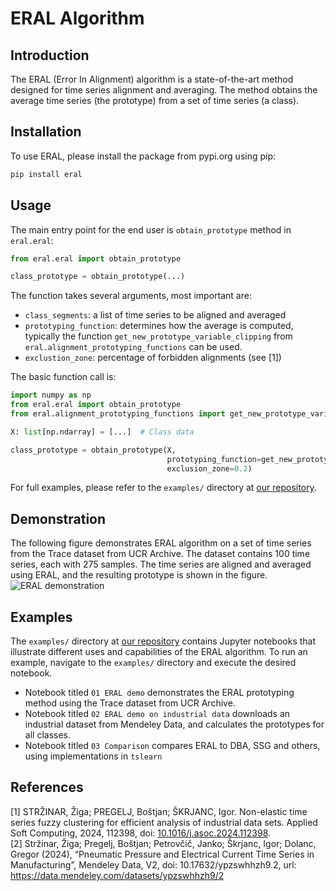 # ERAL Algorithm

## Introduction
The ERAL (Error In Alignment) algorithm is a state-of-the-art method designed for time series alignment and averaging.
The method obtains the average time series (the prototype) from a set of time series (a class).

## Installation

To use ERAL, please install the package from pypi.org using pip:
```bash
pip install eral
```

## Usage

The main entry point for the end user is `obtain_prototype` method in `eral.eral`:

```py
from eral.eral import obtain_prototype

class_prototype = obtain_prototype(...)
```

The function takes several arguments, most important are:
- `class_segments`: a list of time series to be aligned and averaged
- `prototyping_function`: determines how the average is computed, typically the function `get_new_prototype_variable_clipping` from `eral.alignment_prototyping_functions` can be used.
- `exclustion_zone`: percentage of forbidden alignments (see [1])

The basic function call is:

```py
import numpy as np
from eral.eral import obtain_prototype
from eral.alignment_prototyping_functions import get_new_prototype_variable_clipping

X: list[np.ndarray] = [...]  # Class data

class_prototype = obtain_prototype(X,
                                   prototyping_function=get_new_prototype_variable_clipping,
                                   exclusion_zone=0.2)
```

For full examples, please refer to the `examples/` directory at [our repository](https://repo.ijs.si/zstrzinar/eral).

## Demonstration
The following figure demonstrates ERAL algorithm on a set of time series from the Trace dataset from UCR Archive. The dataset contains 100 time series, each with 275 samples. The time series are aligned and averaged using ERAL, and the resulting prototype is shown in the figure.
![ERAL demonstration](https://repo.ijs.si/zstrzinar/eral/-/raw/9a75930a589c796514094ed5a9ca1eb821907853/docs/assets/trace-comparison.png)


## Examples

The `examples/` directory at [our repository](https://repo.ijs.si/zstrzinar/eral) contains Jupyter notebooks that illustrate different uses and capabilities of the ERAL algorithm. 
To run an example, navigate to the `examples/` directory and execute the desired notebook.

- Notebook titled `01 ERAL demo` demonstrates the ERAL prototyping method using the Trace dataset from UCR Archive.
- Notebook titled `02 ERAL demo on industrial data` downloads an industrial dataset from Mendeley Data, and calculates the prototypes for all classes.
- Notebook titled `03 Comparison` compares ERAL to DBA, SSG and others, using implementations in `tslearn`


## References
[1] STRŽINAR, Žiga; PREGELJ, Boštjan; ŠKRJANC, Igor. Non-elastic time series fuzzy clustering for efficient analysis of industrial data sets. Applied Soft Computing, 2024, 112398, doi: [10.1016/j.asoc.2024.112398](https://doi.org/10.1016/j.asoc.2024.112398).\
[2] Stržinar, Žiga; Pregelj, Boštjan; Petrovčič, Janko; Škrjanc, Igor; Dolanc, Gregor (2024), “Pneumatic Pressure and Electrical Current Time Series in Manufacturing”, Mendeley Data, V2, doi: 10.17632/ypzswhhzh9.2, url: https://data.mendeley.com/datasets/ypzswhhzh9/2
